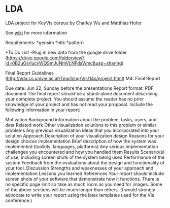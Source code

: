 LDA
===


LDA project for KeyVis corpus by Charley Wu and Matthias Hofer

See [wiki](https://github.com/LDAforVisProject/LDA/wiki) for more information


Requitements:
*gensim
*nltk
*pattern

*To Do List
-Plug in new data from the google drive folder (https://drive.google.com/folderview?id=0B2uGsrlucvWQSmJuNmVLNFdaWmc&usp=sharing)


Final Report Guidelines (http://vda.cs.univie.ac.at/Teaching/Vis/14s/project.html)
M4: Final Report

Due date: Jun 22, Sunday before the presentations 
Report format: PDF document
The final report should be a stand-alone document describing your complete project. You should assume the reader has no prior knowledge of your project and has not read your proposal. Include the following information in your report:

Motivation
Background information about the problem, tasks, users, and data
Related work
Other visualization solutions to this problem or similar problems
Any previous visualization ideas that you incorporated into your solution
Approach
Description of your visualization design
Reasons for your design choices
Implementation
Brief description of how the system was implemented (toolkits, languages, platforms)
Any serious implementation challenges you encountered and how you handled them
Results
Scenario(s) of use, including screen shots of the system being used
Performance of the system
Feedback from the evaluations about the design and functionality of your tool.
Discussion
Strengths and weaknesses of your approach and implementation
Lessons you learned
References
Your report should include screen shots of your software that demonstrate how it functions. There is no specific page limit so take as much room as you need for images. Some of the above sections will be much longer than others. (I would strongly advocate to write your report using the latex templates used for the Vis conference.)